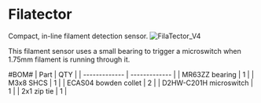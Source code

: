 # Filatector
Compact, in-line filament detection sensor.
![FilaTector_V4](https://github.com/user-attachments/assets/79fa83de-570e-4c04-ac4f-7bd3ce9bc4a7)

This filament sensor uses a small bearing to trigger a microswitch when 1.75mm filament is running through it.

#BOM#
| Part  | QTY |
| ------------- | ------------- |
| MR63ZZ bearing  | 1  |
| M3x8 SHCS  | 1  |
| ECAS04 bowden collet | 2  |
| D2HW-C201H microswitch | 1  |
| 2x1 zip tie | 1  |
